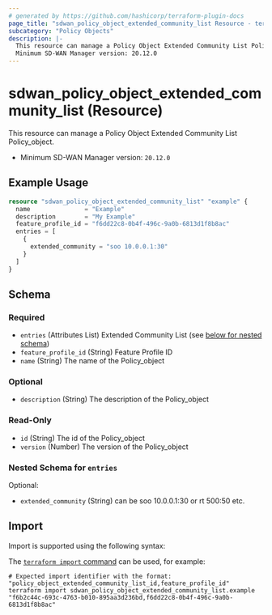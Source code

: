 ```yaml
---
# generated by https://github.com/hashicorp/terraform-plugin-docs
page_title: "sdwan_policy_object_extended_community_list Resource - terraform-provider-sdwan"
subcategory: "Policy Objects"
description: |-
  This resource can manage a Policy Object Extended Community List Policy_object.
  Minimum SD-WAN Manager version: 20.12.0
---
```


# sdwan_policy_object_extended_community_list (Resource)

This resource can manage a Policy Object Extended Community List Policy_object.
  - Minimum SD-WAN Manager version: `20.12.0`

## Example Usage

```terraform
resource "sdwan_policy_object_extended_community_list" "example" {
  name               = "Example"
  description        = "My Example"
  feature_profile_id = "f6dd22c8-0b4f-496c-9a0b-6813d1f8b8ac"
  entries = [
    {
      extended_community = "soo 10.0.0.1:30"
    }
  ]
}
```

<!-- schema generated by tfplugindocs -->
## Schema

### Required

- `entries` (Attributes List) Extended Community List (see [below for nested schema](#nestedatt--entries))
- `feature_profile_id` (String) Feature Profile ID
- `name` (String) The name of the Policy_object

### Optional

- `description` (String) The description of the Policy_object

### Read-Only

- `id` (String) The id of the Policy_object
- `version` (Number) The version of the Policy_object

<a id="nestedatt--entries"></a>
### Nested Schema for `entries`

Optional:

- `extended_community` (String) can be soo 10.0.0.1:30 or rt 500:50 etc.

## Import

Import is supported using the following syntax:

The [`terraform import` command](https://developer.hashicorp.com/terraform/cli/commands/import) can be used, for example:

```shell
# Expected import identifier with the format: "policy_object_extended_community_list_id,feature_profile_id"
terraform import sdwan_policy_object_extended_community_list.example "f6b2c44c-693c-4763-b010-895aa3d236bd,f6dd22c8-0b4f-496c-9a0b-6813d1f8b8ac"
```
